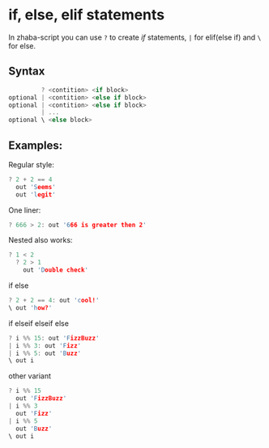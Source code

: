 # if, else, elif statements

In zhaba-script you can use `?` to create _if_ statements, `|` for elif(else if) and `\` for else.

## Syntax

```rust
         ? <contition> <if block>
optional | <contition> <else if block>
optional | <contition> <else if block>
         | ...
optional \ <else block>
```

## Examples:

Regular style:

```c
? 2 + 2 == 4
  out 'Seems'
  out 'legit'
```

One liner:

```c
? 666 > 2: out '666 is greater then 2'
```

Nested also works:

```c
? 1 < 2
  ? 2 > 1
    out 'Double check'
```

if else

```c
? 2 + 2 == 4: out 'cool!'
\ out 'how?'
```

if elseif elseif else

```c
? i %% 15: out 'FizzBuzz'
| i %% 3: out 'Fizz'
| i %% 5: out 'Buzz'
\ out i
```

other variant

```c
? i %% 15
  out 'FizzBuzz'
| i %% 3
  out 'Fizz'
| i %% 5
  out 'Buzz'
\ out i
```
